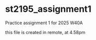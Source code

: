 # st2195_assignment1
Practice assignment 1 for 2025 W40A

this file is created in remote, at 4.58pm
